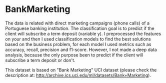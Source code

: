 # BankMarketing
The data is related with direct marketing campaigns (phone calls) of a Portuguese banking institution. The classification goal is to predict if the client will subscribe a term deposit (variable y).
I preprocessed the features on your and then I used classification models to find the best solutions based on the business problem, for each model I used metrics such as accuracy, recall, precision and f1-score. However, I not made a deep data analysis, because the only purpose been to predict if the client will subscribe a term deposit or don't.

This dataset is based on "Bank Marketing" UCI dataset (please check the description at: http://archive.ics.uci.edu/ml/datasets/Bank+Marketing).
